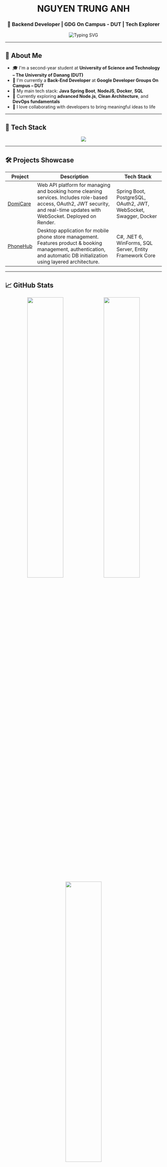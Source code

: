 <!-- Dark Mode Profile - Trung Anh -->
<h1 align="center">NGUYEN TRUNG ANH</h1>
<h3 align="center">🚀 Backend Developer | GDG On Campus - DUT | Tech Explorer</h3>

<p align="center">
  <img src="https://readme-typing-svg.demolab.com?font=Fira+Code&weight=500&pause=1000&color=36BCF7&center=true&vCenter=true&width=435&lines=Second-year+student+at+DUT.;Passionate+about+Backend+Development.;Loves+SpringBoot+%2F+NodeJS.;Currently+exploring+Docker%2C+CI%2FCD." alt="Typing SVG" />
</p>

---

## 🌟 About Me

- 🎓 I'm a second-year student at **University of Science and Technology – The University of Danang (DUT)**
- 💼 I'm currently a **Back-End Developer** at **Google Developer Groups On Campus – DUT**
- 🚀 My main tech stack: **Java Spring Boot**, **NodeJS**, **Docker**, **SQL**
- 🌱 Currently exploring **advanced Node.js**, **Clean Architecture**, and **DevOps fundamentals**
- 🤝 I love collaborating with developers to bring meaningful ideas to life

---

## 🧠 Tech Stack

<p align="center">
  <img src="https://skillicons.dev/icons?i=java,spring,nodejs,express,javascript,typescript,docker,graphql,postgres,mysql,mongodb,dotnet,html,css,qt,vscode,git,github,postman" />
</p>

---

## 🛠 Projects Showcase

| Project | Description | Tech Stack |
|---------|-------------|------------|
|  [DomiCare](https://github.com/hnagnurtme/DomiCare_Website.git) | Web API platform for managing and booking home cleaning services. Includes role-based access, OAuth2, JWT security, and real-time updates with WebSocket. Deployed on Render. | Spring Boot, PostgreSQL, OAuth2, JWT, WebSocket, Swagger, Docker |
| [PhoneHub](https://github.com/hnagnurtme/MyPhoneStore) | Desktop application for mobile phone store management. Features product & booking management, authentication, and automatic DB initialization using layered architecture. | C#, .NET 6, WinForms, SQL Server, Entity Framework Core |

---

## 📈 GitHub Stats

<p align="center">
  <img src="https://github-readme-stats.vercel.app/api?username=hnagnurtme&theme=tokyonight&show_icons=true&hide_border=true" width="48%" />
  <img src="https://github-readme-streak-stats.herokuapp.com/?user=hnagnurtme&theme=tokyonight&hide_border=true" width="48%" />
  <img src="https://github-readme-stats.vercel.app/api/top-langs/?username=hnagnurtme&layout=compact&theme=tokyonight&hide_border=true" width="48%" />
</p>

---

## 🗺️ Roadmap 2024

- ✅ Mastered Java Spring Boot REST APIs
- ✅ Built real-world project with MongoDB & JWT
- ⏳ Learning advanced NodeJS (event loop, async patterns)
- ⏳ Practicing Docker + CI/CD (GitHub Actions)
- 🔜 Planning to contribute to Open Source

---

## ✍️ Quote of the Day

<p align="center">
  <img src="https://quotes-github-readme.vercel.app/api?type=horizontal&theme=dark" />
</p>

---

## 📫 Connect with Me

<p align="center">
  <a href="mailto:trunganh0106@gmail.com"><img src="https://img.shields.io/badge/-Email-black?style=for-the-badge&logo=gmail&logoColor=white"/></a>
  <a href="https://www.linkedin.com/in/trunganh0106"><img src="https://img.shields.io/badge/-LinkedIn-%230077B5?style=for-the-badge&logo=linkedin&logoColor=white"/></a>
  <a href="https://github.com/hnagnurtme"><img src="https://img.shields.io/badge/-GitHub-181717?style=for-the-badge&logo=github&logoColor=white"/></a>
</p>

---
